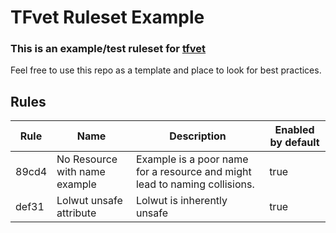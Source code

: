 # TFvet Ruleset Example

### This is an example/test ruleset for [tfvet](https://github.com/clintjedwards/tfvet)

Feel free to use this repo as a template and place to look for best practices.

## Rules

| Rule  | Name                          | Description                                                                | Enabled by default |
| ----- | ----------------------------- | -------------------------------------------------------------------------- | ------------------ |
| 89cd4 | No Resource with name example | Example is a poor name for a resource and might lead to naming collisions. | true               |
| def31 | Lolwut unsafe attribute       | Lolwut is inherently unsafe                                                | true               |
